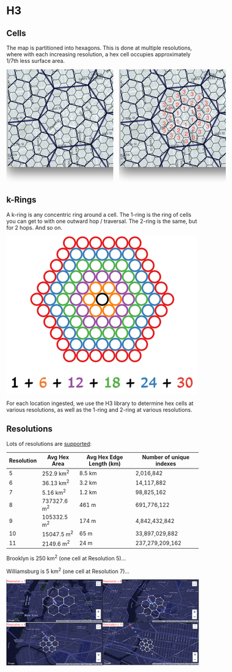 # H3
## Cells
The map is partitioned into hexagons.
This is done at multiple resolutions, where with each increasing resolution, a
hex cell occupies approximately 1/7th less surface area.

<div style="display: flex;">
  <img src="images/hex.png" style="margin-right:15px;" />
  <img src="images/hex-annotated.png" />
</div>

## k-Rings

A k-ring is any concentric ring around a cell.
The 1-ring is the ring of cells you can get to with one outward hop / traversal.
The 2-ring is the same, but for 2 hops. And so on.

<div style="display: flex;">
  <img src="images/k-rings.png" width="500" />
</div>

For each location ingested, we use the H3 library to determine hex cells at
various resolutions, as well as the 1-ring and 2-ring at various resolutions.

## Resolutions
Lots of resolutions are [supported](https://h3geo.org/docs/core-library/restable):

| Resolution | Avg Hex Area               | Avg Hex Edge Length (km) | Number of unique indexes |
|------------|----------------------------|--------------------------|--------------------------|
| 5          | 252.9 km<sup>2</sup>       | 8.5 km                   | 2,016,842                |
| 6          | 36.13 km<sup>2</sup>       | 3.2 km                   | 14,117,882               |
| 7          | 5.16 km<sup>2</sup>        | 1.2 km                   | 98,825,162               |
| 8          | 737327.6 m<sup>2</sup>     | 461 m                    | 691,776,122              |
| 9          | 105332.5 m<sup>2</sup>     | 174 m                    | 4,842,432,842            |
| 10         | 15047.5 m<sup>2</sup>      | 65 m                     | 33,897,029,882           |
| 11         | 2149.6 m<sup>2</sup>       | 24 m                     | 237,279,209,162          |

Brooklyn is 250 km<sup>2</sup> (one cell at Resolution 5)...

Williamsburg is 5 km<sup>2</sup> (one cell at Resolution 7)...

<div style="display: grid; grid-template-columns: auto auto">
  <img src="images/res=7.png" width="400" />
  <img src="images/res=8.png" width="400" />
  <img src="images/res=9.png" width="400" />
  <img src="images/res=10.png" width="400" />
</div>